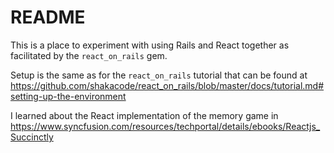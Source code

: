 # README

This is a place to experiment with using Rails and React together as facilitated by the `react_on_rails` gem.

Setup is the same as for the `react_on_rails` tutorial that can be found at https://github.com/shakacode/react_on_rails/blob/master/docs/tutorial.md#setting-up-the-environment

I learned about the React implementation of the memory game in https://www.syncfusion.com/resources/techportal/details/ebooks/Reactjs_Succinctly
